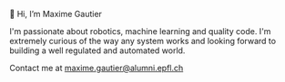 👋 Hi, I’m Maxime Gautier 

I'm passionate about robotics, machine learning and quality code. I'm extremely curious of the way any system works and looking forward to building a well regulated and automated world. 


Contact me at maxime.gautier@alumni.epfl.ch

<!---
Maxime00/Maxime00 is a ✨ special ✨ repository because its `README.md` (this file) appears on your GitHub profile.
You can click the Preview link to take a look at your changes.
--->
